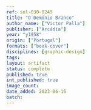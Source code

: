 ```yaml
---
ref: sol-030-0249
title: "O Demónio Branco"
author_name: ["Victor Palla"]
publisher: ["Arcádia"]
year: "y1958"
origin: ["Portugal"]
formats: ["book-cover"]
disciplines: [graphic-design]
tags:
layout: artifact
status: complete
published: true
int_published: true
image_count:
date_added: 2023-06-16
batch:
---
```

